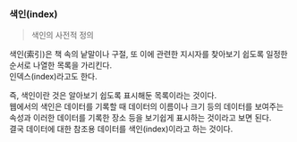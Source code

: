 ### 색인(index)

> 색인의 사전적 정의
> 
색인(索引)은 책 속의 낱말이나 구절, 또 이에 관련한 지시자를 찾아보기 쉽도록 일정한 순서로 나열한 목록을 가리킨다.   
인덱스(index)라고도 한다.

즉, 색인이란 것은 알아보기 쉽도록 표시해둔 목록이라는 것이다.   
웹에서의 색인은 데이터를 기록할 때 데이터의 이름이나 크기 등의 데이터를 보여주는 속성과
이러한 데이터를 기록한 장소 등을 보기쉽게 표시하는 것이라고 보면 된다.   
결국 데이터에 대한 참조용 데이터를 색인(index)이라고 하는 것이다.   
